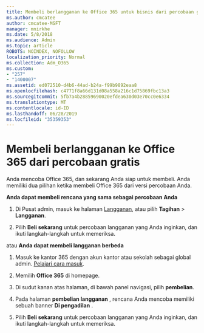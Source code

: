 ```yaml
---
title: Membeli berlangganan ke Office 365 untuk bisnis dari percobaan gratis
ms.author: cmcatee
author: cmcatee-MSFT
manager: mnirkhe
ms.date: 5/8/2018
ms.audience: Admin
ms.topic: article
ROBOTS: NOINDEX, NOFOLLOW
localization_priority: Normal
ms.collection: Adm_O365
ms.custom:
- "257"
- "1400007"
ms.assetid: ed072510-d4b6-44ad-b24a-f99b9892eaa8
ms.openlocfilehash: c4771f8a66d131d08a558a216c1d75869fbc13a3
ms.sourcegitcommit: 5fb7a4b28859690020efdea630d03e70cc0e6334
ms.translationtype: MT
ms.contentlocale: id-ID
ms.lasthandoff: 06/28/2019
ms.locfileid: "35359353"
---
```

# <a name="buy-a-subscription-to-office-365-from-your-free-trial"></a>Membeli berlangganan ke Office 365 dari percobaan gratis

Anda mencoba Office 365, dan sekarang Anda siap untuk membeli. Anda memiliki dua pilihan ketika membeli Office 365 dari versi percobaan Anda.
  
 **Anda dapat membeli rencana yang sama sebagai percobaan Anda**
  
1. Di Pusat admin, masuk ke halaman [Langganan](https://go.microsoft.com/fwlink/p/?linkid=842054), atau pilih **Tagihan** \> **Langganan**.

2. Pilih **Beli sekarang** untuk percobaan langganan yang Anda inginkan, dan ikuti langkah-langkah untuk memeriksa.

atau **Anda dapat membeli langganan berbeda**
  
1. Masuk ke kantor 365 dengan akun kantor atau sekolah sebagai global admin. [Pelajari cara masuk](https://support.office.com/article/e9eb7d51-5430-4929-91ab-6157c5a050b4).

2. Memilih **Office 365** di homepage.

3. Di sudut kanan atas halaman, di bawah panel navigasi, pilih **pembelian**.

4. Pada halaman **pembelian langganan** , rencana Anda mencoba memiliki sebuah banner **Di pengadilan** .

5. Pilih **Beli sekarang** untuk percobaan langganan yang Anda inginkan, dan ikuti langkah-langkah untuk memeriksa.

